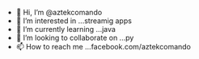 - 👋 Hi, I’m @aztekcomando
- 👀 I’m interested in ...streamig apps
- 🌱 I’m currently learning ...java
- 💞️ I’m looking to collaborate on ...py
- 📫 How to reach me ...facebook.com/aztekcomando 

<!---
aztekcomando/aztekcomando is a ✨ special ✨ repository because its `README.md` (this file) appears on your GitHub profile.
You can click the Preview link to take a look at your changes.
--->
